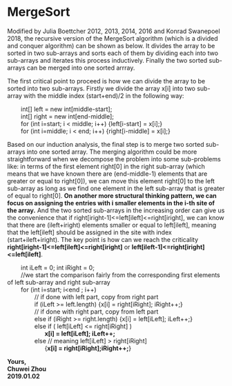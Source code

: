 # MergeSort                                                                 
Modified by Julia Boettcher 2012, 2013, 2014, 2016 and Konrad Swanepoel 2018, the recursive version of the MergeSort algorithm (which is a divided and conquer algorithm) can be shown as below. It divides the array to be sorted in two sub-arrays and sorts each of them by dividing each into two sub-arrays and iterates this process inductively. Finally the two sorted sub-arrays can be merged into one sorted arrray.                  
                   
The first critical point to proceed is how we can divide the array to be sorted into two sub-arrays. Firstly we divide the array x[i] into two sub-array with the middle index (start+end)/2 in the following way:                 
                
                
&nbsp; &nbsp; &nbsp; &nbsp; int[] left = new int[middle-start];              
&nbsp; &nbsp; &nbsp; &nbsp; int[] right = new int[end-middle];          
&nbsp; &nbsp; &nbsp; &nbsp; for (int i=start; i < middle; i++) {left[i-start] = x[i];}                            
&nbsp; &nbsp; &nbsp; &nbsp; for (int i=middle; i < end; i++) {right[i-middle] = x[i];}                
   
   
Based on our induction analysis, the final step is to merge two sorted sub-arrays into one sorted array. The merging algorithm could be more straightforward when we decompose the problem into some sub-problems like: in terms of the first element right[0] in the right sub-array (which means that we have known there are (end-middle-1) elements that are greater or equal to right[0]), we can move this element right[0] to the left sub-array as long as we find one element in the left sub-array that is greater of equal to right[0]. **On another more structural thinking pattern, we can focus on assigning the entries with i smaller elements in the i-th site of the array.** And the two sorted sub-arrays in the increasing order can give us the convenience that if right[iright-1]<=left[ileft]<=right[iright], we can know that there are (ileft+iright) elements smaller or equal to left[ileft], meaning that the left[ileft] should be assigned in the site with index (start+ileft+iright). The key point is how can we reach the criticality **right[iright-1]<=left[ileft]<=right[iright]** or **left[ileft-1]<=right[iright]<=left[ileft]**.             
                 
                 
&nbsp; &nbsp; &nbsp; &nbsp; int iLeft = 0; int iRight = 0;                
&nbsp; &nbsp; &nbsp; &nbsp; //we start the comparison fairly from the corresponding first elements of left sub-array and right sub-array         
&nbsp; &nbsp; &nbsp; &nbsp; for (int i=start; i<end ; i++)                 
&nbsp; &nbsp; &nbsp; &nbsp; &nbsp; &nbsp; &nbsp; &nbsp; // if done with left part, copy from right part            
&nbsp; &nbsp; &nbsp; &nbsp; &nbsp; &nbsp; &nbsp; &nbsp; if (iLeft >= left.length) {x[i] = right[iRight]; iRight++;}        
&nbsp; &nbsp; &nbsp; &nbsp; &nbsp; &nbsp; &nbsp; &nbsp; // if done with right part, copy from left part          
&nbsp; &nbsp; &nbsp; &nbsp; &nbsp; &nbsp; &nbsp; &nbsp; else if (iRight >= right.length) {x[i] = left[iLeft]; iLeft++;}           
&nbsp; &nbsp; &nbsp; &nbsp; &nbsp; &nbsp; &nbsp; &nbsp; else if ( left[iLeft] <= right[iRight] )           
&nbsp; &nbsp; &nbsp; &nbsp; &nbsp; &nbsp; &nbsp; &nbsp; &nbsp; &nbsp; &nbsp; **x[i] = left[iLeft]; iLeft++;**           
&nbsp; &nbsp; &nbsp; &nbsp; &nbsp; &nbsp; &nbsp; &nbsp; else // meaning left[iLeft] > right[iRight]                                
&nbsp; &nbsp; &nbsp; &nbsp; &nbsp; &nbsp; &nbsp; &nbsp; &nbsp; &nbsp; &nbsp; {**x[i] = right[iRight];iRight++;**}                                   
                    
                    

                      
**Yours,**                
**Chuwei Zhou**                    
**2019.01.02**                                 

